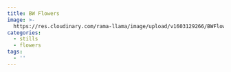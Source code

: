 ```yaml
---
title: BW Flowers
image: >-
  https://res.cloudinary.com/rama-llama/image/upload/v1603129266/BWFlowers-3_kixwjj_zvr5pe_uyggqt.jpg
categories:
  - stills
  - flowers
tags:
  - ''
---
```


